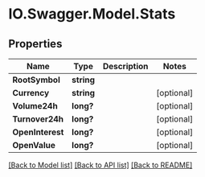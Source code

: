 # IO.Swagger.Model.Stats
## Properties

Name | Type | Description | Notes
------------ | ------------- | ------------- | -------------
**RootSymbol** | **string** |  | 
**Currency** | **string** |  | [optional] 
**Volume24h** | **long?** |  | [optional] 
**Turnover24h** | **long?** |  | [optional] 
**OpenInterest** | **long?** |  | [optional] 
**OpenValue** | **long?** |  | [optional] 

[[Back to Model list]](../README.md#documentation-for-models) [[Back to API list]](../README.md#documentation-for-api-endpoints) [[Back to README]](../README.md)

